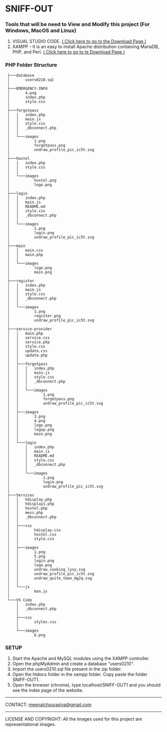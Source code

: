 # SNIFF-OUT


### Tools that will be need to View and Modify this project (For Windows, MacOS and Linux)

1. VISUAL STUDIO CODE. [( Click here to go to the Download Page )](https://code.visualstudio.com/)
2. XAMPP - It is an easy to install Apache distribution containing MariaDB, PHP, and Perl. [( Click here to go to te Download Page )](https://www.apachefriends.org/download.html)



### PHP Folder Structure
     ├───database
     │       users0210.sql
     │
     ├───EMERGENCY-INFO
     │       4.png
     │       index.php
     │       style.css
     │
     ├───forgotpass
     │   │   index.php
     │   │   main.js
     │   │   style.css
     │   │   _dbconnect.php
     │   │
     │   └───images
     │           1.png
     │           forgetpass.png
     │           undraw_profile_pic_ic5t.svg
     │
     ├───hostel
     │   │   index.php
     │   │   style.css
     │   │
     │   └───images
     │           hostel.png
     │           logo.png
     │
     ├───login
     │   │   index.php
     │   │   main.js
     │   │   README.md
     │   │   style.css
     │   │   _dbconnect.php
     │   │
     │   └───images
     │           1.png
     │           login.png
     │           undraw_profile_pic_ic5t.svg
     │
     ├───main
     │   │   main.css
     │   │   main.php
     │   │
     │   └───images
     │           logo.png
     │           main.png
     │
     ├───register
     │   │   index.php
     │   │   main.js
     │   │   style.css
     │   │   _dbconnect.php
     │   │
     │   └───images
     │           1.png
     │           register.png
     │           undraw_profile_pic_ic5t.svg
     │
     ├───service-provider
     │   │   main.php
     │   │   service.css
     │   │   service.php
     │   │   style.css
     │   │   update.css
     │   │   update.php
     │   │
     │   ├───forgotpass
     │   │   │   index.php
     │   │   │   main.js
     │   │   │   style.css
     │   │   │   _dbconnect.php
     │   │   │
     │   │   └───images
     │   │           1.png
     │   │           forgetpass.png
     │   │           undraw_profile_pic_ic5t.svg
     │   │
     │   ├───images
     │   │       3.png
     │   │       4.png
     │   │       logo.png
     │   │       logop.png
     │   │       main.png
     │   │
     │   └───login
     │       │   index.php
     │       │   main.js
     │       │   README.md
     │       │   style.css
     │       │   _dbconnect.php
     │       │
     │       └───images
     │               1.png
     │               login.png
     │               undraw_profile_pic_ic5t.svg
     │
     ├───Services
     │   │   hdisplay.php
     │   │   hdisplay1.php
     │   │   hostel.php
     │   │   mess.php
     │   │   _dbconnect.php
     │   │
     │   ├───css
     │   │       hdisplay.css
     │   │       hostel.css
     │   │       style.css
     │   │
     │   ├───images
     │   │       1.png
     │   │       5.png
     │   │       login.png
     │   │       logo.png
     │   │       undraw_cooking_lyxy.svg
     │   │       undraw_profile_pic_ic5t.svg
     │   │       undraw_quite_town_mg2q.svg
     │   │
     │   └───js
     │           man.js
     │
     └───VS Code
         │   index.php
         │   _dbconnect.php
         │
         ├───css
         │       styles.css
         │
         └───images
                 6.png        
     
### SETUP			
1. Start the Apache and MySQL modules using the XAMPP controller.
2. Open the phpMyAdmin and create a database "users0210". 
3. Import the users0210.sql file present in the zip folder.
4. Open the htdocs folder in the xampp folder. Copy paste the folder SNIFF-OUT1.
5. Open the browser (chrome), type localhost/SNIFF-OUT1 and you should see the index page of the website.

*******************************************************************************************************************************************
CONTACT: meenalchourasiya@gmail.com


*******************************************************************************************************************************************
LICENSE AND COPYRIGHT: All the images used for this project are representational images.

